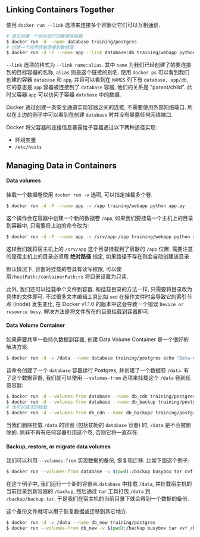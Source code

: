 ## Linking Containers Together

使用 `docker run --link` 选项来连接多个容器让它们可以互相通信.

```bash
# 首先创建一个后台运行的数据库容器
$ docker run -d --name database training/postgres
# 创建一个应用容器连接到数据库
$ docker run -d -P --name app --link database:db training/webapp python app.py 
```

`--link` 选项的格式为 `--link name:alias`.
其中 `name` 为我们已经创建了的要连接到的目标容器的名称, `alias` 则是这个链接的别名.
使用 `docker ps` 可以看到我们创建的容器 `database` 和 `app`,
并且可以看到在 `NAMES` 列下有 `database, app/db`,
它的意思是 `app` 容器被连接到了 `database` 容器, 他们的关系是 "parent/child".
此时父容器 `app` 可以访问子容器 `database` 中的数据.

Docker 通过创建一条安全通道实现容器之间的连接, 不需要使用外部网络端口.
所以在上边的例子中可以看到在创建 `database` 时并没有暴露任何网络端口.

Docker 将父容器的连接信息暴露给子容器通过以下两种途径实现:
- 环境变量
- `/etc/hosts`

## Managing Data in Containers

#### Data volumes

挂载一个数据卷使用 `docker run -v` 选项, 可以指定挂载多个卷.

```bash
$ docker run -d -P --name app -v /app training/webapp python app.py
```

这个操作会在容器中创建一个新的数据卷 `/app`, 如果我们要挂载一个主机上的目录到容器中,
只需要将上边的命令改为:

```bash
$ docker run -d -P --name app -v /srv/app:/app training/webapp python app.py
```

这样我们就将宿主机上的 `/srv/app` 这个目录挂载到了容器的 `/app` 位置.
需要注意的是宿主机上的目录必须用 __绝对路径__ 指定, 如果路径不存在则会自动创建该目录.

默认情况下, 容器对挂载的卷具有读写权限, 可以使用`/hostPath:/containerPath:ro`
将目录设置为只读.

此外, 我们还可以挂载单个文件到容器, 和挂载目录的方法一样, 只需要将目录改为具体的文件即可.
不过很多文本编辑工具比如 `sed` 在操作文件时会导致它的索引节点 (inode) 发生变化,
在 Docker v1.1.0 的版本中这会导致一个错误 `Device or resource busy`.
解决方法是将文件所在的目录挂载到容器即可.

#### Data Volume Container

如果需要共享一些持久数据到容器, 创建 Data Volume Container 是一个很好的解决方案.

```bash
$ docker run -d -v /data --name database training/postgres echo "Data-only container for postgres"
```

该命令创建了一个 `database` 容器运行 Postgres, 并创建了一个数据卷 `/data`.
有了这个数据容器, 我们就可以使用 `--volumes-from` 选项来挂载这个 `/data` 卷到任意容器:

```bash
$ docker run -d --volumes-from database --name db_cdn training/postgres
$ docker run -d --volumes-from database --name db_backup training/postgres
# 也可以链式的挂载
$ docker run -d --volumes-from db_cdn --name db_backup2 training/postgres
```

当我们删除挂载 `/data` 的容器 (包括初始的 `database` 容器) 时,
`/data` 是不会被删除的. 除非不再有任何容器引用这个卷, 否则它将一直存在.

#### Backup, restore, or migrate data volumes

我们可以利用 `--volumes-from` 实现数据的备份, 恢复和迁移.
比如下面这个例子:

```bash
$ docker run --volumes-from database -v $(pwd):/backup busybox tar cvf /backup/backup.tar /data
```

在这个例子中, 我们运行一个新的容器从 `database` 中挂载 `/data`, 并挂载宿主机的当前目录到新容器的 `/backup`,
然后通过 `tar` 工具打包 `/data` 到 `/backup/backup.tar`. 于是我们在宿主机的当前目录下就会得到一个数据的备份.

这个备份文件就可以用于恢复数据或迁移到其它地方.

```bash
$ docker run -d -v /data --name db_new training/postgres
$ docker run --volumes-from db_new -v $(pwd):/backup busybox tar xvf /backup/backup.tar
```

